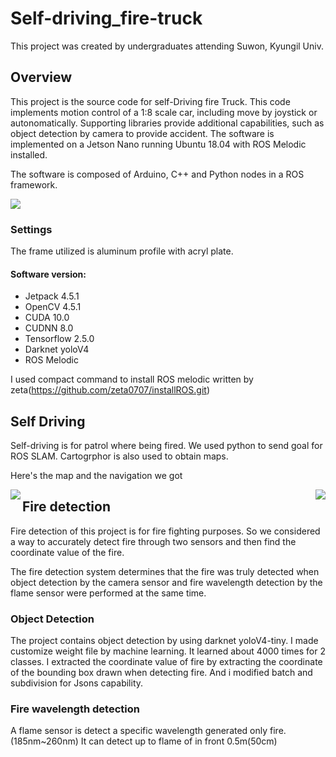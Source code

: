 # Self-driving_fire-truck

This project was created by undergraduates attending Suwon, Kyungil Univ.

## Overview
This project is the source code for self-Driving fire Truck. This code implements motion control of a 1:8 scale car, including move by joystick or autonomatically. Supporting libraries provide additional capabilities, such as object detection by camera to provide accident. The software is implemented on a Jetson Nano running Ubuntu 18.04 with ROS Melodic installed.

The software is composed of Arduino, C++ and Python nodes in a ROS framework.

  <img src = https://user-images.githubusercontent.com/65767592/234626692-46028ea9-1cc3-433e-b677-3cb65b43b86f.PNG>

                                          
### Settings

The frame utilized is aluminum profile with acryl plate. 

#### Software version:
* Jetpack 4.5.1
* OpenCV 4.5.1
* CUDA 10.0
* CUDNN 8.0
* Tensorflow 2.5.0
* Darknet yoloV4
* ROS Melodic

I used compact command to install ROS melodic written by zeta(https://github.com/zeta0707/installROS.git)


## Self Driving

Self-driving is for patrol where being fired. We used python to send goal for ROS SLAM. Cartogrphor is also used to obtain maps.

Here's the map and the navigation we got

<img src = https://user-images.githubusercontent.com/65767592/235426585-347f2315-09e6-4b78-a319-935452fc98a3.png  align="left">
<img src = https://user-images.githubusercontent.com/65767592/235427299-fb32638c-17a3-4ed7-bec6-ed2805b5473b.gif  align="right">

## Fire detection

Fire detection of this project is for fire fighting purposes. So we considered a way to accurately detect fire through two sensors and then find the coordinate value of the fire.

The fire detection system determines that the fire was truly detected when object detection by the camera sensor and fire wavelength detection by the flame sensor were performed at the same time.

### Object Detection

The project contains object detection by using darknet yoloV4-tiny. 
I made customize weight file by machine learning. 
It learned about 4000 times for 2 classes. 
I extracted the coordinate value of fire by extracting the coordinate of the bounding box drawn when detecting fire.
And i modified batch and subdivision for Jsons capability.


### Fire wavelength detection

A flame sensor is detect a specific wavelength generated only fire.(185nm~260nm) It can detect up to flame of in front 0.5m(50cm)


